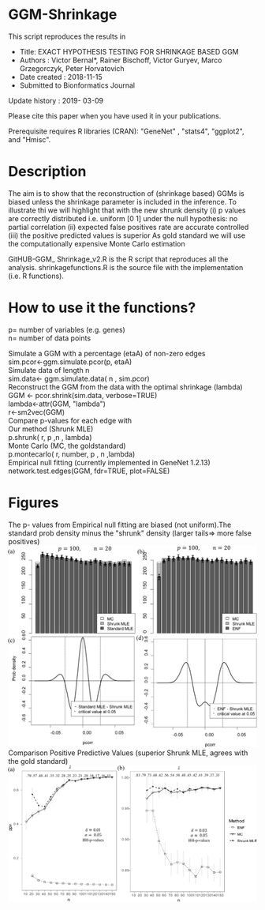 # GGM-Shrinkage
This script reproduces the results in 
  * Title: EXACT HYPOTHESIS TESTING FOR SHRINKAGE BASED GGM 
  * Authors            : Victor Bernal*, Rainer Bischoff, Victor Guryev, Marco Grzegorczyk, Peter Horvatovich
  * Date created      : 2018-11-15
  * Submitted to Bionformatics Journal

Update history : 2019- 03-09

Please cite this paper when you have used it in your publications. 

Prerequisite 
requires R libraries (CRAN): "GeneNet" , "stats4", "ggplot2", and "Hmisc".

# Description
 The aim is to show that the reconstruction of (shrinkage based) GGMs is biased
 unless the shrinkage parameter is included in the inference. 
 To illustrate thi we will highlight that with the new shrunk density 
 (i) p values are correctly distributed i.e. uniform [0 1] under the null hypothesis: no partial correlation
 (ii) expected false positives rate are accurate controlled
 (iii) the positive predicted values is superior
 As gold standard we will use the computationally expensive Monte Carlo estimation 

GitHUB-GGM_ Shrinkage_v2.R is the R script that reproduces all the analysis.
shrinkagefunctions.R is the source file with the implementation (i.e. R functions).

# How to use it the functions?
p= number of variables (e.g. genes)   
n= number of data points 

Simulate a GGM with a percentage (etaA) of non-zero edges  
    sim.pcor<-ggm.simulate.pcor(p, etaA)  
    Simulate data of length n   
    sim.data<- ggm.simulate.data( n , sim.pcor)   
Reconstruct the GGM from the data with the optimal shrinkage (lambda)  
    GGM <- pcor.shrink(sim.data, verbose=TRUE)   
    lambda<-attr(GGM, "lambda")   
    r<-sm2vec(GGM)  
Compare p-values for each edge with   
Our method (Shrunk MLE)  
    p.shrunk( r, p ,n , lambda)  
Monte Carlo (MC, the goldstandard)     
    p.montecarlo( r, number, p , n ,lambda)  
Empirical null fitting (currently implemented in GeneNet 1.2.13)  
    network.test.edges(GGM, fdr=TRUE, plot=FALSE)  

# Figures
The p- values from Empirical null fitting are biased (not uniform).The standard prob density minus the "shrunk" density (larger tails=> more false positives) 
![Histogram of p values and difference of densities](Slide1.png)
Comparison Positive Predictive Values  (superior Shrunk MLE, agrees with the gold standard) 
![PPV](Slide2.png)
